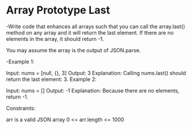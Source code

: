 # Array Prototype Last

-Write code that enhances all arrays such that you can call the array.last() method on any array and it will return the last element. If there are no elements in the array, it should return -1.

You may assume the array is the output of JSON.parse.

-Example 1:

Input: nums = [null, {}, 3]
Output: 3
Explanation: Calling nums.last() should return the last element: 3.
Example 2:

Input: nums = []
Output: -1
Explanation: Because there are no elements, return -1.

Constraints:

arr is a valid JSON array
0 <= arr.length <= 1000
